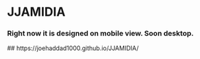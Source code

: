 # JJAMIDIA
<h3>Right now it is designed on mobile view. Soon desktop.</h3>
## https://joehaddad1000.github.io/JJAMIDIA/
